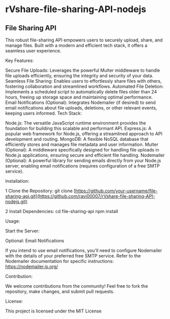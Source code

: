 # rVshare-file-sharing-API-nodejs
## File Sharing API

This robust file-sharing API empowers users to securely upload, share, and manage files. Built with a modern and efficient tech stack, it offers a seamless user experience.

Key Features:

Secure File Uploads: Leverages the powerful Multer middleware to handle file uploads efficiently, ensuring the integrity and security of your data.
Seamless File Sharing: Enables users to effortlessly share files with others, fostering collaboration and streamlined workflows.
Automated File Deletion: Implements a scheduled script to automatically delete files older than 24 hours, freeing up storage space and maintaining optimal performance.
Email Notifications (Optional): Integrates Nodemailer (if desired) to send email notifications about file uploads, deletions, or other relevant events, keeping users informed.
Tech Stack:

Node.js: The versatile JavaScript runtime environment provides the foundation for building this scalable and performant API.
Express.js: A popular web framework for Node.js, offering a streamlined approach to API development and routing.
MongoDB: A flexible NoSQL database that efficiently stores and manages file metadata and user information.
Multer (Optional): A middleware specifically designed for handling file uploads in Node.js applications, ensuring secure and efficient file handling.
Nodemailer (Optional): A powerful library for sending emails directly from your Node.js server, enabling email notifications (requires configuration of a free SMTP service).

Installation:

1 Clone the Repository:
git clone [https://github.com/your-username/file-sharing-api.git](https://github.com/ravi00007/rVshare-file-sharing-API-nodejs.git)

2 Install Dependencies:
cd file-sharing-api
npm install


Usage:

Start the Server:


Optional: Email Notifications

If you intend to use email notifications, you'll need to configure Nodemailer with the details of your preferred free SMTP service. Refer to the Nodemailer documentation for specific instructions: https://nodemailer.js.org/

Contribution:

We welcome contributions from the community! Feel free to fork the repository, make changes, and submit pull requests.

License:

This project is licensed under the MIT License


